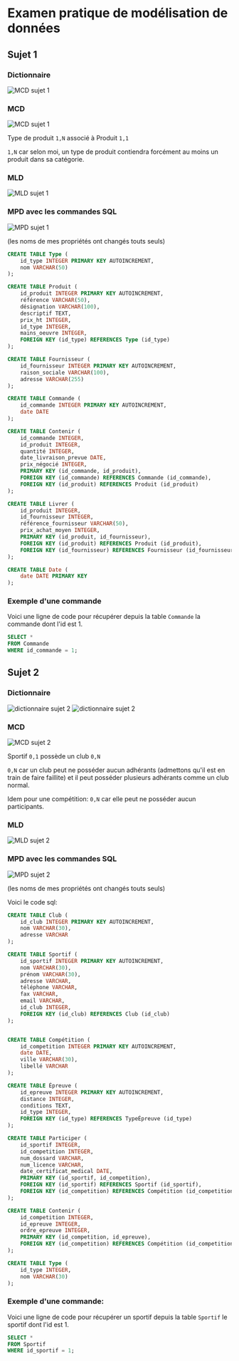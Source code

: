 # Examen pratique de modélisation de données

## Sujet 1

### Dictionnaire

![MCD sujet 1](./images/dictionnaire1-exam.png)

### MCD

![MCD sujet 1](./images/MCD1-exam.png)

Type de produit `1,N` associé à Produit `1,1`

`1,N` car selon moi, un type de produit contiendra forcément au moins un produit dans sa catégorie.

### MLD

![MLD sujet 1](./images/MLD1-exam.png)

### MPD avec les commandes SQL

![MPD sujet 1](./images/MPD1-exam.png)

(les noms de mes propriétés ont changés touts seuls)

```sql
CREATE TABLE Type (
    id_type INTEGER PRIMARY KEY AUTOINCREMENT,
    nom VARCHAR(50)
);

CREATE TABLE Produit (
    id_produit INTEGER PRIMARY KEY AUTOINCREMENT,
    référence VARCHAR(50),
    désignation VARCHAR(100),
    descriptif TEXT,
    prix_ht INTEGER,
    id_type INTEGER,
    mains_oeuvre INTEGER,
    FOREIGN KEY (id_type) REFERENCES Type (id_type)
);

CREATE TABLE Fournisseur (
    id_fournisseur INTEGER PRIMARY KEY AUTOINCREMENT,
    raison_sociale VARCHAR(100),
    adresse VARCHAR(255)
);

CREATE TABLE Commande (
    id_commande INTEGER PRIMARY KEY AUTOINCREMENT,
    date DATE
);

CREATE TABLE Contenir (
    id_commande INTEGER,
    id_produit INTEGER,
    quantité INTEGER,
    date_livraison_prevue DATE,
    prix_négocié INTEGER,
    PRIMARY KEY (id_commande, id_produit),
    FOREIGN KEY (id_commande) REFERENCES Commande (id_commande),
    FOREIGN KEY (id_produit) REFERENCES Produit (id_produit)
);

CREATE TABLE Livrer (
    id_produit INTEGER,
    id_fournisseur INTEGER,
    référence_fournisseur VARCHAR(50),
    prix_achat_moyen INTEGER,
    PRIMARY KEY (id_produit, id_fournisseur),
    FOREIGN KEY (id_produit) REFERENCES Produit (id_produit),
    FOREIGN KEY (id_fournisseur) REFERENCES Fournisseur (id_fournisseur)
);

CREATE TABLE Date (
    date DATE PRIMARY KEY
);
```

### Exemple d'une commande

Voici une ligne de code pour récupérer depuis la table `Commande` la commande dont l'id est 1.

```sql
SELECT * 
FROM Commande 
WHERE id_commande = 1;
```


## Sujet 2

### Dictionnaire

![dictionnaire sujet 2](./images/dictionnaire2-exam.png)
![dictionnaire sujet 2](./images/dictionnaire2-2-exam.png)

### MCD

![MCD sujet 2](./images/MCD2-exam.png)

Sportif `0,1` possède un club `0,N`

`0,N` car un club peut ne posséder aucun adhérants (admettons qu'il est en train de faire faillite) et il peut posséder plusieurs adhérants comme un club normal.

Idem pour une compétition: `0,N` car elle peut ne posséder aucun participants.

### MLD

![MLD sujet 2](./images/MLD2-exam.png)

### MPD avec les commandes SQL

![MPD sujet 2](./images/MPD2-exam.png)

(les noms de mes propriétés ont changés touts seuls)

Voici le code sql:

```sql
CREATE TABLE Club (
    id_club INTEGER PRIMARY KEY AUTOINCREMENT,
    nom VARCHAR(30),
    adresse VARCHAR
);

CREATE TABLE Sportif (
    id_sportif INTEGER PRIMARY KEY AUTOINCREMENT,
    nom VARCHAR(30),
    prénom VARCHAR(30),
    adresse VARCHAR,
    téléphone VARCHAR,
    fax VARCHAR,
    email VARCHAR,
    id_club INTEGER,
    FOREIGN KEY (id_club) REFERENCES Club (id_club)
);


CREATE TABLE Compétition (
    id_competition INTEGER PRIMARY KEY AUTOINCREMENT,
    date DATE,
    ville VARCHAR(30),
    libellé VARCHAR
);

CREATE TABLE Épreuve (
    id_epreuve INTEGER PRIMARY KEY AUTOINCREMENT,
    distance INTEGER,
    conditions TEXT,
    id_type INTEGER,
    FOREIGN KEY (id_type) REFERENCES TypeÉpreuve (id_type)
);

CREATE TABLE Participer (
    id_sportif INTEGER,
    id_competition INTEGER,
    num_dossard VARCHAR,
    num_licence VARCHAR,
    date_certificat_medical DATE,
    PRIMARY KEY (id_sportif, id_competition),
    FOREIGN KEY (id_sportif) REFERENCES Sportif (id_sportif),
    FOREIGN KEY (id_competition) REFERENCES Compétition (id_competition)
);

CREATE TABLE Contenir (
    id_competition INTEGER,
    id_epreuve INTEGER,
    ordre_epreuve INTEGER,
    PRIMARY KEY (id_competition, id_epreuve),
    FOREIGN KEY (id_competition) REFERENCES Compétition (id_competition)
);

CREATE TABLE Type (
    id_type INTEGER,
    nom VARCHAR(30)
);
```

### Exemple d'une commande:

Voici une ligne de code pour récupérer un sportif depuis la table `Sportif` le sportif dont l'id est 1.

```sql
SELECT * 
FROM Sportif 
WHERE id_sportif = 1;
```